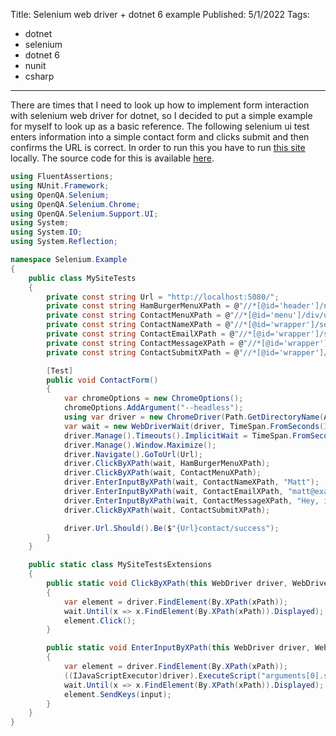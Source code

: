Title: Selenium web driver + dotnet 6 example
Published: 5/1/2022
Tags: 
- dotnet
- selenium
- dotnet 6
- nunit
- csharp

---

There are times that I need to look up how to implement form interaction with selenium web driver for dotnet, so I decided to put a simple example for myself to look up as a basic reference. The following selenium ui test enters information into a simple contact form and clicks submit and then confirms the URL is correct. In order to run this you have to run [this site](https://github.com/reggieray/mysite) locally. The source code for this is available [here](https://github.com/reggieray/Selenium.Example).

```csharp
using FluentAssertions;
using NUnit.Framework;
using OpenQA.Selenium;
using OpenQA.Selenium.Chrome;
using OpenQA.Selenium.Support.UI;
using System;
using System.IO;
using System.Reflection;

namespace Selenium.Example
{
    public class MySiteTests
    {
        private const string Url = "http://localhost:5080/";
        private const string HamBurgerMenuXPath = @"//*[@id='header']/nav/a";
        private const string ContactMenuXPath = @"//*[@id='menu']/div/ul/li[2]/a";
        private const string ContactNameXPath = @"//*[@id='wrapper']/section/div[1]/div/form/div/div[1]/input";
        private const string ContactEmailXPath = @"//*[@id='wrapper']/section/div[1]/div/form/div/div[2]/input";
        private const string ContactMessageXPath = @"//*[@id='wrapper']/section/div[1]/div/form/div/div[3]/textarea";
        private const string ContactSubmitXPath = @"//*[@id='wrapper']/section/div[1]/div/form/ul/li/button";

        [Test]
        public void ContactForm()
        {
            var chromeOptions = new ChromeOptions();
            chromeOptions.AddArgument("--headless");
            using var driver = new ChromeDriver(Path.GetDirectoryName(Assembly.GetExecutingAssembly().Location), chromeOptions);
            var wait = new WebDriverWait(driver, TimeSpan.FromSeconds(30));
            driver.Manage().Timeouts().ImplicitWait = TimeSpan.FromSeconds(30);
            driver.Manage().Window.Maximize();
            driver.Navigate().GoToUrl(Url);
            driver.ClickByXPath(wait, HamBurgerMenuXPath);
            driver.ClickByXPath(wait, ContactMenuXPath);
            driver.EnterInputByXPath(wait, ContactNameXPath, "Matt");
            driver.EnterInputByXPath(wait, ContactEmailXPath, "matt@example.com");
            driver.EnterInputByXPath(wait, ContactMessageXPath, "Hey, is this working?");
            driver.ClickByXPath(wait, ContactSubmitXPath);

            driver.Url.Should().Be($"{Url}contact/success");
        }
    }

    public static class MySiteTestsExtensions
    {
        public static void ClickByXPath(this WebDriver driver, WebDriverWait wait, string xPath)
        {
            var element = driver.FindElement(By.XPath(xPath));
            wait.Until(x => x.FindElement(By.XPath(xPath)).Displayed);
            element.Click();
        }

        public static void EnterInputByXPath(this WebDriver driver, WebDriverWait wait, string xPath, string input)
        {
            var element = driver.FindElement(By.XPath(xPath));
            ((IJavaScriptExecutor)driver).ExecuteScript("arguments[0].scrollIntoView(true);", element);
            wait.Until(x => x.FindElement(By.XPath(xPath)).Displayed);
            element.SendKeys(input);
        }
    }
}
```